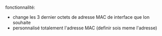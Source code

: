 fonctionnalité:
- change les 3 dernier octets de adresse MAC de interface que lon souhaite
- personnalisé totalement l'adresse MAC (definir sois meme l'adresse)
